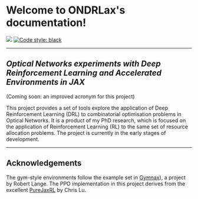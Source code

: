 # **Welcome to ONDRLax's documentation!**

[<img src="https://img.shields.io/badge/license-MIT-blue">](https://github.com/micdoh/ONDRLax/LICENSE)
[![Code style: black](https://img.shields.io/badge/code%20style-black-000000.svg)](https://github.com/psf/black)
___

## _Optical Networks experiments with Deep Reinforcement Learning and Accelerated Environments in JAX_

(Coming soon: an improved acronym for this project)

This project provides a set of tools explore the application of Deep Reinforcement Learning (DRL) to combinatorial optimisation problems in Optical Networks.  It is a product of my PhD research, which is focused on the application of Reinforcement Learning (RL) to the same set of resource allocation problems. The project is currently in the early stages of development.

___

## Acknowledgements
The gym-style environments follow the example set in [Gymnax](https://github.com/RobertTLange/gymnax)), a project by Robert Lange.
The PPO implementation in this project derives from the excellent [PureJaxRL](https://github.com/luchris429/purejaxrl) by Chris Lu.
